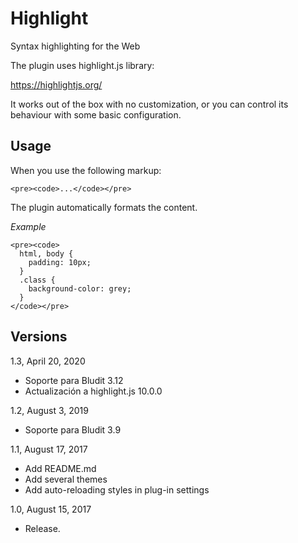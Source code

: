 Highlight
==========

Syntax highlighting for the Web

The plugin uses highlight.js library:

https://highlightjs.org/

It works out of the box with no customization, or you can control its behaviour with some basic configuration.

Usage
-----

When you use the following markup:

```
<pre><code>...</code></pre>
```

The plugin automatically formats the content.

*Example*

```
<pre><code>
  html, body {
    padding: 10px;
  }
  .class {
    background-color: grey;
  }
</code></pre>
```

Versions
--------

1.3, April 20, 2020
- Soporte para Bludit 3.12
- Actualización a highlight.js 10.0.0

1.2, August 3, 2019
- Soporte para Bludit 3.9

1.1, August 17, 2017
- Add README.md
- Add several themes
- Add auto-reloading styles in plug-in settings

1.0, August 15, 2017
- Release.
